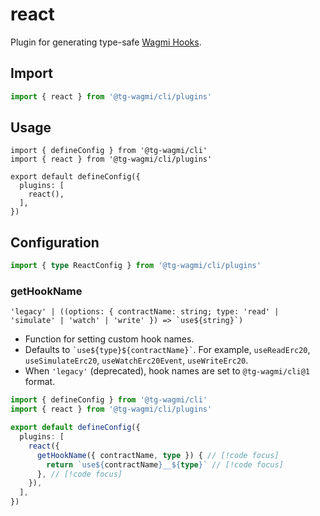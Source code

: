 # react

Plugin for generating type-safe [Wagmi Hooks](/react/api/hooks).

## Import

```ts
import { react } from '@tg-wagmi/cli/plugins'
```

## Usage

```ts{2,6}
import { defineConfig } from '@tg-wagmi/cli'
import { react } from '@tg-wagmi/cli/plugins'

export default defineConfig({
  plugins: [
    react(),
  ],
})
```

## Configuration

```ts
import { type ReactConfig } from '@tg-wagmi/cli/plugins'
```

### getHookName

`` 'legacy' | ((options: { contractName: string; type: 'read' | 'simulate' | 'watch' | 'write' }) => `use${string}`) ``

- Function for setting custom hook names.
- Defaults to `` `use${type}${contractName}` ``. For example, `useReadErc20`, `useSimulateErc20`, `useWatchErc20Event`, `useWriteErc20`.
- When `'legacy'` (deprecated), hook names are set to `@tg-wagmi/cli@1` format.

```ts
import { defineConfig } from '@tg-wagmi/cli'
import { react } from '@tg-wagmi/cli/plugins'

export default defineConfig({
  plugins: [
    react({
      getHookName({ contractName, type }) { // [!code focus]
        return `use${contractName}__${type}` // [!code focus]
      }, // [!code focus]
    }),
  ],
})
```

